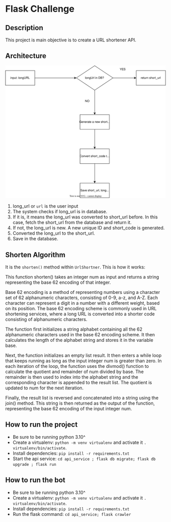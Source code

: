 # Flask Challenge

## Description
This project is main objective is to create a URL shortener API.

## Architecture
![Architecture Diagram](diagram.svg)
1. long_url or `url` is the user input
2. The system checks if long_url is in database.
3. If it is, it means the long_url was converted to short_url before. In this case, fetch the short_url from the database and return it.
4. If not, the long_url is new. A new unique ID and short_code is generated.
5. Converted the long_url to the short_url.
6. Save in the database.

## Shorten Algorithm
It is the `shorten()` method within `UrlShortner`.
This is how it works:

This function shorten() takes an integer num as input and returns a string representing the base 62 encoding of that integer.

Base 62 encoding is a method of representing numbers using a character set of 62 alphanumeric characters, consisting of 0-9, a-z, and A-Z. Each character can represent a digit in a number with a different weight, based on its position. The base 62 encoding scheme is commonly used in URL shortening services, where a long URL is converted into a shorter code consisting of alphanumeric characters.

The function first initializes a string alphabet containing all the 62 alphanumeric characters used in the base 62 encoding scheme. It then calculates the length of the alphabet string and stores it in the variable base.

Next, the function initializes an empty list result. It then enters a while loop that keeps running as long as the input integer num is greater than zero. In each iteration of the loop, the function uses the divmod() function to calculate the quotient and remainder of num divided by base. The remainder is then used to index into the alphabet string and the corresponding character is appended to the result list. The quotient is updated to num for the next iteration.

Finally, the result list is reversed and concatenated into a string using the join() method. This string is then returned as the output of the function, representing the base 62 encoding of the input integer num.

## How to run the project
* Be sure to be running python 3.10^
* Create a virtualenv: `python -m venv virtualenv` and activate it `. virtualenv/bin/activate`.
* Install dependencies: `pip install -r requirements.txt`
* Start the api service: `cd api_service ; flask db migrate; flask db upgrade ; flask run`

## How to run the bot
* Be sure to be running python 3.10^
* Create a virtualenv: `python -m venv virtualenv` and activate it `. virtualenv/bin/activate`.
* Install dependencies: `pip install -r requirements.txt`
* Run the flask command: `cd api_service; flask crawler`